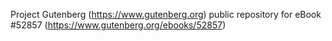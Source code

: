 Project Gutenberg (https://www.gutenberg.org) public repository for
eBook #52857 (https://www.gutenberg.org/ebooks/52857)
